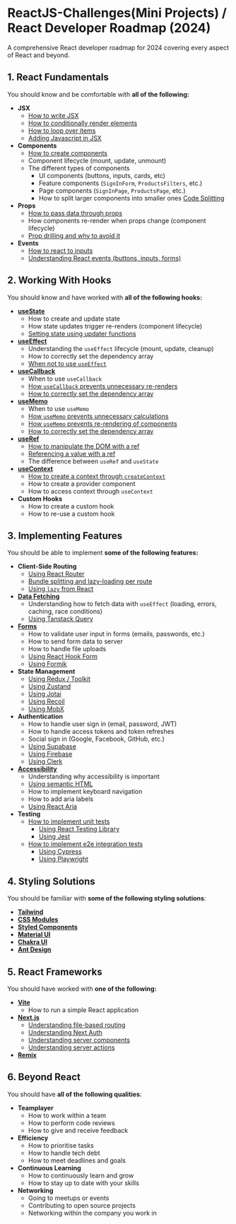 # ReactJS-Challenges(Mini Projects) / React Developer Roadmap (2024)
A comprehensive React developer roadmap for 2024 covering every aspect of React and beyond.

## 1. React Fundamentals

You should know and be comfortable with **all of the following:**

- **JSX**
  - [How to write JSX](https://react.dev/learn/writing-markup-with-jsx)
  - [How to conditionally render elements](https://react.dev/learn/conditional-rendering)
  - [How to loop over items](https://react.dev/learn/rendering-lists)
  - [Adding Javascript in JSX](https://react.dev/learn/javascript-in-jsx-with-curly-braces)
- **Components**
  - [How to create components](https://react.dev/learn/your-first-component)
  - Component lifecycle (mount, update, unmount)
  - The different types of components
    - UI components (buttons, inputs, cards, etc)
    - Feature components (`SignInForm`, `ProductsFilters`, etc.)
    - Page components (`SignInPage`, `ProductsPage`, etc.)
    - How to split larger components into smaller ones [Code Splitting](https://legacy.reactjs.org/docs/code-splitting.html)
- **Props**
  - [How to pass data through props](https://react.dev/learn/passing-props-to-a-component)
  - How components re-render when props change (component lifecycle)
  - [Prop drilling and why to avoid it](https://dev.to/codeofrelevancy/what-is-prop-drilling-in-react-3kol)
- **Events**
  - [How to react to inputs](https://react.dev/learn/reacting-to-input-with-state)
  - [Understanding React events (buttons, inputs, forms)](https://www.knowledgehut.com/blog/web-development/handling-react-events-guide)

## 2. Working With Hooks

You should know and have worked with **all of the following hooks:**

- [**useState**](https://youtu.be/V9i3cGD-mts)
  - How to create and update state
  - How state updates trigger re-renders (component lifecycle)
  - [Setting state using updater functions](https://react.dev/reference/react/useState#updating-state-based-on-the-previous-state)
- [**useEffect**](https://youtu.be/-4XpG5_Lj_o)
  - Understanding the `useEffect` lifecycle (mount, update, cleanup)
  - How to correctly set the dependency array
  - [When not to use `useEffect`](https://youtube.com/shorts/cKFqwy5PThk)
- [**useCallback**](https://youtu.be/MxIPQZ64x0I)
  - When to use `useCallback`
  - [How `useCallback` prevents unnecessary re-renders](https://react.dev/reference/react/useCallback#skipping-re-rendering-of-components)
  - [How to correctly set the dependency array](https://react.dev/reference/react/useCallback#parameters)
- [**useMemo**](https://youtu.be/vpE9I_eqHdM)
  - When to use `useMemo`
  - [How `useMemo` prevents unnecessary calculations](https://react.dev/reference/react/useMemo#skipping-expensive-recalculations)
  - [How `useMemo` prevents re-rendering of components](https://react.dev/reference/react/useMemo#skipping-re-rendering-of-components)
  - [How to correctly set the dependency array](https://react.dev/reference/react/useMemo#parameters)
- [**useRef**](https://youtu.be/42BkpGe8oxg)
  - [How to manipulate the DOM with a ref](https://react.dev/reference/react/useRef#manipulating-the-dom-with-a-ref)
  - [Referencing a value with a ref](https://react.dev/reference/react/useRef#referencing-a-value-with-a-ref)
  - The difference between `useRef` and `useState`
- [**useContext**](https://youtu.be/HYKDUF8X3qI)
  - [How to create a context through `createContext`](https://react.dev/reference/react/useContext#passing-data-deeply-into-the-tree)
  - How to create a provider component
  - How to access context through `useContext`
- **Custom Hooks**
  - How to create a custom hook
  - How to re-use a custom hook

## 3. Implementing Features

You should be able to implement **some of the following features:**

- **Client-Side Routing**
  - [Using React Router](https://reactrouter.com/en/main)
  - [Bundle splitting and lazy-loading per route](https://reactrouter.com/en/main/route/lazy)
  - [Using `lazy` from React](https://react.dev/reference/react/lazy)
- [**Data Fetching**](https://youtu.be/00lxm_doFYw)
  - Understanding how to fetch data with `useEffect` (loading, errors, caching, race conditions)
  - [Using Tanstack Query](https://tanstack.com/query/latest)
- [**Forms**](https://www.w3schools.com/react/react_forms.asp)
  - How to validate user input in forms (emails, passwords, etc.)
  - How to send form data to server
  - How to handle file uploads
  - [Using React Hook Form](https://react-hook-form.com/)
  - [Using Formik](https://formik.org/docs/overview)
- **State Management**
  - [Using Redux / Toolkit](https://redux-toolkit.js.org/)
  - [Using Zustand](https://github.com/pmndrs/zustand)
  - [Using Jotai](https://jotai.org/)
  - [Using Recoil](https://recoiljs.org/)
  - [Using MobX](https://mobx.js.org/README.html)
- **Authentication**
  - How to handle user sign in (email, password, JWT)
  - How to handle access tokens and token refreshes
  - Social sign in (Google, Facebook, GitHub, etc.)
  - [Using Supabase](https://supabase.com/)
  - [Using Firebase](https://firebase.google.com/docs/auth)
  - [Using Clerk](https://clerk.com/)
- [**Accessibility**](https://developer.mozilla.org/en-US/docs/Learn/Tools_and_testing/Client-side_JavaScript_frameworks/React_accessibility)
  - Understanding why accessibility is important
  - [Using semantic HTML](https://www.semrush.com/blog/semantic-html5-guide/)
  - How to implement keyboard navigation
  - How to add aria labels
  - [Using React Aria](https://react-spectrum.adobe.com/react-aria/)
- **Testing**
  - [How to implement unit tests](https://www.freecodecamp.org/news/how-to-write-unit-tests-in-react/)
    - [Using React Testing Library](https://testing-library.com/docs/react-testing-library/intro/)
    - [Using Jest](https://jestjs.io/)
  - [How to implement e2e integration tests](https://youtu.be/6BkcHAEWeTU)
    - [Using Cypress](https://www.cypress.io/)
    - [Using Playwright](https://playwright.dev/)

## 4. Styling Solutions

You should be familiar with **some of the following styling solutions**:

- [**Tailwind**](https://tailwindcss.com/)
- [**CSS Modules**](https://www.makeuseof.com/react-components-css-modules-style/)
- [**Styled Components**](https://styled-components.com/)
- [**Material UI**](https://mui.com/)
- [**Chakra UI**](https://chakra-ui.com/)
- [**Ant Design**](https://ant.design/docs/react/introduce)

## 5. React Frameworks

You should have worked with **one of the following:**

- [**Vite**](https://vitejs.dev/)
  - How to run a simple React application
- [**Next.js**](https://nextjs.org/)
  - [Understanding file-based routing](https://nextjs.org/docs/app/building-your-application/routing)
  - [Understanding Next Auth](https://next-auth.js.org/)
  - [Understanding server components](https://nextjs.org/docs/app/building-your-application/rendering/server-components)
  - [Understanding server actions](https://nextjs.org/docs/app/building-your-application/data-fetching/server-actions-and-mutations)
- [**Remix**](https://remix.run/)

## 6. Beyond React

You should have **all of the following qualities**:

- **Teamplayer**
  - How to work within a team
  - How to perform code reviews
  - How to give and receive feedback
- **Efficiency**
  - How to prioritise tasks
  - How to handle tech debt
  - How to meet deadlines and goals
- **Continuous Learning**
  - How to continuously learn and grow
  - How to stay up to date with your skills
- **Networking**
  - Going to meetups or events
  - Contributing to open source projects
  - Networking within the company you work in
